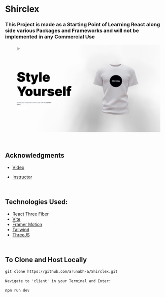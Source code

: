 # Shirclex
### This Project is made as a Starting Point of Learning React along side various Packages and Frameworks and will not be implemented in any Commercial Use

![App Image](client/public/img.png)

&nbsp;

## Acknowledgments
- [Video](https://www.youtube.com/watch?v=ZqEa8fTxypQ)
- [Instructor](https://www.jsmastery.pro/)

	&nbsp;


## Technologies Used:
- [React Three Fiber](https://docs.pmnd.rs/react-three-fiber/getting-started/introduction)
- [Vite](https://vitejs.dev/)
- [Framer Motion](https://www.framer.com/motion/)
- [Tailwind](https://tailwindcss.com/)
- [ThreeJS](https://threejs.org/)

&nbsp;
## To Clone and Host Locally

	git clone https://github.com/arunabh-a/Shirclex.git

	
``Navigate to 'client' in your Terminal and Enter: ``

	npm run dev
